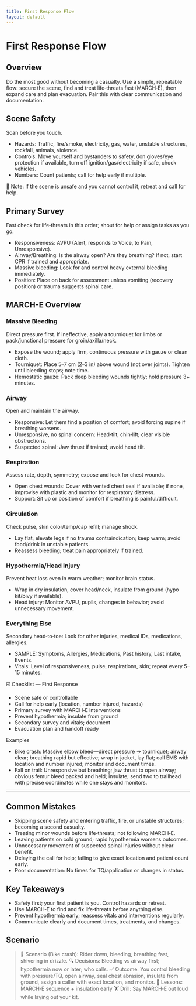 ```yaml
---
title: First Response Flow
layout: default
---
```


# First Response Flow

## Overview
Do the most good without becoming a casualty. Use a simple, repeatable flow: secure the scene, find and treat life‑threats fast (MARCH‑E), then expand care and plan evacuation. Pair this with clear communication and documentation.

## Scene Safety
Scan before you touch.

- Hazards: Traffic, fire/smoke, electricity, gas, water, unstable structures, rockfall, animals, violence.
- Controls: Move yourself and bystanders to safety, don gloves/eye protection if available, turn off ignition/gas/electricity if safe, chock vehicles.
- Numbers: Count patients; call for help early if multiple.

📝 Note: If the scene is unsafe and you cannot control it, retreat and call for help.

## Primary Survey
Fast check for life‑threats in this order; shout for help or assign tasks as you go.

- Responsiveness: AVPU (Alert, responds to Voice, to Pain, Unresponsive).
- Airway/Breathing: Is the airway open? Are they breathing? If not, start CPR if trained and appropriate.
- Massive bleeding: Look for and control heavy external bleeding immediately.
- Position: Place on back for assessment unless vomiting (recovery position) or trauma suggests spinal care.

## MARCH-E Overview
### Massive Bleeding
Direct pressure first. If ineffective, apply a tourniquet for limbs or pack/junctional pressure for groin/axilla/neck.

- Expose the wound; apply firm, continuous pressure with gauze or clean cloth.
- Tourniquet: Place 5–7 cm (2–3 in) above wound (not over joints). Tighten until bleeding stops; note time.
- Hemostatic gauze: Pack deep bleeding wounds tightly; hold pressure 3+ minutes.

### Airway
Open and maintain the airway.

- Responsive: Let them find a position of comfort; avoid forcing supine if breathing worsens.
- Unresponsive, no spinal concern: Head‑tilt, chin‑lift; clear visible obstructions.
- Suspected spinal: Jaw thrust if trained; avoid head tilt.

### Respiration
Assess rate, depth, symmetry; expose and look for chest wounds.

- Open chest wounds: Cover with vented chest seal if available; if none, improvise with plastic and monitor for respiratory distress.
- Support: Sit up or position of comfort if breathing is painful/difficult.

### Circulation
Check pulse, skin color/temp/cap refill; manage shock.

- Lay flat, elevate legs if no trauma contraindication; keep warm; avoid food/drink in unstable patients.
- Reassess bleeding; treat pain appropriately if trained.

### Hypothermia/Head Injury
Prevent heat loss even in warm weather; monitor brain status.

- Wrap in dry insulation, cover head/neck, insulate from ground (hypo kit/bivy if available).
- Head injury: Monitor AVPU, pupils, changes in behavior; avoid unnecessary movement.

### Everything Else
Secondary head‑to‑toe: Look for other injuries, medical IDs, medications, allergies.

- SAMPLE: Symptoms, Allergies, Medications, Past history, Last intake, Events.
- Vitals: Level of responsiveness, pulse, respirations, skin; repeat every 5–15 minutes.

☑️ Checklist — First Response
- Scene safe or controllable
- Call for help early (location, number injured, hazards)
- Primary survey with MARCH‑E interventions
- Prevent hypothermia; insulate from ground
- Secondary survey and vitals; document
- Evacuation plan and handoff ready

Examples
- Bike crash: Massive elbow bleed—direct pressure → tourniquet; airway clear; breathing rapid but effective; wrap in jacket, lay flat; call EMS with location and number injured; monitor and document times.
- Fall on trail: Unresponsive but breathing; jaw thrust to open airway; obvious femur bleed packed and held; insulate; send two to trailhead with precise coordinates while one stays and monitors.

---

## Common Mistakes
- Skipping scene safety and entering traffic, fire, or unstable structures; becoming a second casualty.
- Treating minor wounds before life‑threats; not following MARCH‑E.
- Leaving patients on cold ground; rapid hypothermia worsens outcomes.
- Unnecessary movement of suspected spinal injuries without clear benefit.
- Delaying the call for help; failing to give exact location and patient count early.
- Poor documentation: No times for TQ/application or changes in status.

## Key Takeaways
- Safety first; your first patient is you. Control hazards or retreat.
- Use MARCH‑E to find and fix life‑threats before anything else.
- Prevent hypothermia early; reassess vitals and interventions regularly.
- Communicate clearly and document times, treatments, and changes.

## Scenario

> 🧭 Scenario (Bike crash): Rider down, bleeding, breathing fast, shivering in drizzle.
> 🔍 Decisions: Bleeding vs airway first; hypothermia now or later; who calls.
> ✅ Outcome: You control bleeding with pressure/TQ, open airway, seal chest abrasion, insulate from ground, assign a caller with exact location, and monitor.
> 🧠 Lessons: MARCH‑E sequence + insulation early
> 🏋️ Drill: Say MARCH‑E out loud while laying out your kit.
